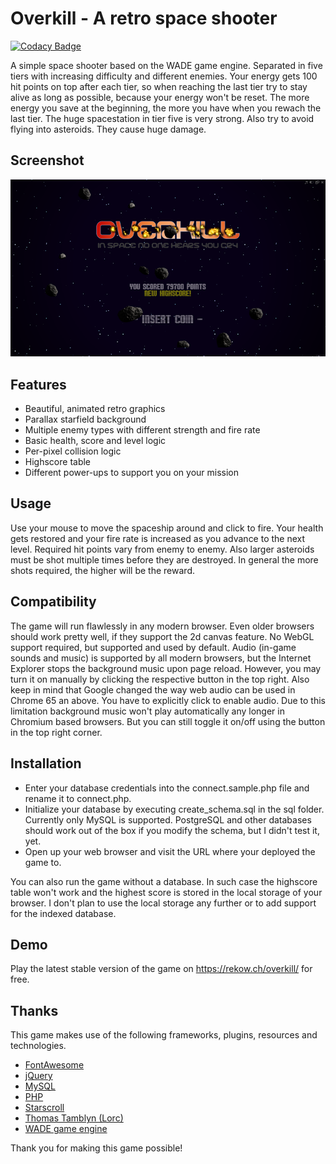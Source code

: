 # Overkill - A retro space shooter
[![Codacy Badge](https://api.codacy.com/project/badge/Grade/8b1a2f944dd4497ea10e6400d1b1cc67)](https://www.codacy.com/app/TeamDJS/spaceshooter)

A simple space shooter based on the WADE game engine. Separated in five tiers with increasing difficulty and different enemies. Your energy gets 100 hit points on top after each tier, so when reaching the last tier try to stay alive as long as possible, because your energy won't be reset. The more energy you save at the beginning, the more you have when you rewach the last tier. The huge spacestation in tier five is very strong. Also try to avoid flying into asteroids. They cause huge damage.

## Screenshot
![title screen](screenshots/preview.png)

## Features
- Beautiful, animated retro graphics
- Parallax starfield background
- Multiple enemy types with different strength and fire rate
- Basic health, score and level logic
- Per-pixel collision logic
- Highscore table
- Different power-ups to support you on your mission

## Usage
Use your mouse to move the spaceship around and click to fire. Your health gets restored and your fire rate is increased as you advance to the next level. Required hit points vary from enemy to enemy. Also larger asteroids must be shot multiple times before they are destroyed. In general the more shots required, the higher will be the reward.

## Compatibility
The game will run flawlessly in any modern browser. Even older browsers should work pretty well, if they support the 2d canvas feature. No WebGL support required, but supported and used by default. Audio (in-game sounds and music) is supported by all modern browsers, but the Internet Explorer stops the background music upon page reload. However, you may turn it on manually by clicking the respective button in the top right. Also keep in mind that Google changed the way web audio can be used in Chrome 65 an above. You have to explicitly click to enable audio. Due to this limitation background music won't play automatically any longer in Chromium based browsers. But you can still toggle it on/off using the button in the top right corner.

## Installation
- Enter your database credentials into the connect.sample.php file and rename it to connect.php.
- Initialize your database by executing create_schema.sql in the sql folder. Currently only MySQL is supported. PostgreSQL and other databases should work out of the box if you modify the schema, but I didn't test it, yet.
- Open up your web browser and visit the URL where your deployed the game to.

You can also run the game without a database. In such case the highscore table won't work and the highest score is stored in the local storage of your browser. I don't plan to use the local storage any further or to add support for the indexed database. 

## Demo
Play the latest stable version of the game on https://rekow.ch/overkill/ for free.

## Thanks
This game makes use of the following frameworks, plugins, resources and technologies.
- [FontAwesome](https://fontawesome.com)
- [jQuery](https://jquery.com)
- [MySQL](https://mysql.com)
- [PHP](https://php.net)
- [Starscroll](http://bite-software.co.uk/starscroll/)
- [Thomas Tamblyn (Lorc)](http://lorcblog.blogspot.com/)
- [WADE game engine](http://clockworkchilli.com)

Thank you for making this game possible!